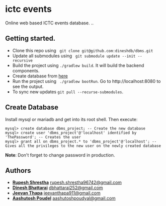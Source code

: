 # ictc events
Online web based ICTC events database.
..
## Getting started.
* Clone this repo using ``` git clone git@github.com:dineshdb/dbms.git```
* Update all submodules using ``` git submodule update --init --recursive```
* Build the project using ``` ./gradlew build ```. It will build the backend components.
* Create database from [here](#create_database)
* Run the project using ``` ./gradlew bootRun```. Go to http://localhost:8080 to see the output.
* To sync new updates ``git pull --recurse-submodules``.

## Create Database
Install mysql or mariadb and get into its root shell. Then execute:
```mysql
mysql> create database dbms_project; -- Create the new database
mysql> create user 'dbms_project'@'localhost' identified by 'ThePassword'; -- Creates the user
mysql> grant all on dbms_project.* to 'dbms_project'@'localhost'; -- Gives all the privileges to the new user on the newly created database
```
**Note**: Don't forget to change password in production.

## Authors
* **[Rupesh Shrestha](https://github.com/RUPESH1439)** <rupesh.shrestha96742@gmail.com>
* **[Dinesh Bhattarai](https://dbhattarai.info.np)** <dbhattarai252@gmail.com>
* **[Jeevan Thapa](https://github.com/JeevanThapa9111)** <jeevanthapa911@gmail.com>
* **[Aashutosh Poudel](https://github.com/atosh502)** <aashutoshpoudyal@gmail.com>
